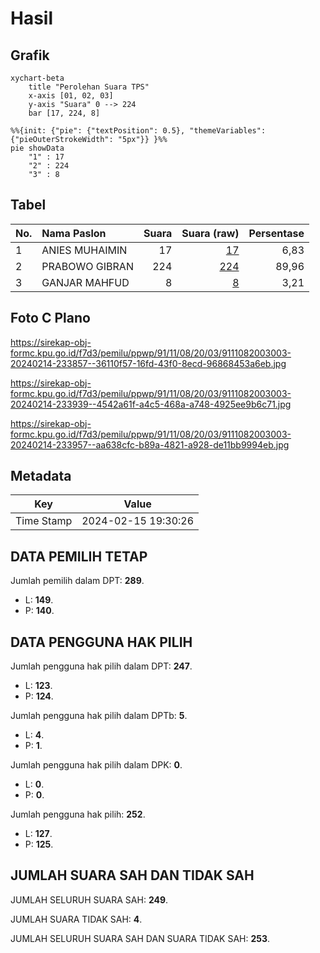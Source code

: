 # Hasil

## Grafik

```mermaid
xychart-beta
    title "Perolehan Suara TPS"
    x-axis [01, 02, 03]
    y-axis "Suara" 0 --> 224
    bar [17, 224, 8]
```

```mermaid
%%{init: {"pie": {"textPosition": 0.5}, "themeVariables": {"pieOuterStrokeWidth": "5px"}} }%%
pie showData
    "1" : 17
    "2" : 224
    "3" : 8
```

## Tabel

| No. | Nama Paslon    | Suara | Suara (raw) | Persentase |
|:--- |:-------------- | -----:| -----------:| ----------:|
| 1   | ANIES MUHAIMIN | 17    | [17][p-1]   | 6,83       |
| 2   | PRABOWO GIBRAN | 224   | [224][p-2]  | 89,96      |
| 3   | GANJAR MAHFUD  | 8     | [8][p-3]    | 3,21       |


[p-1]: https://github.com/gigit-pemilu/pemilu-2024-91-papua/blob/main/pilpres/hitung-suara/sub/91-papua/sub/11-keerom/sub/08-arso-barat/sub/2003-yatu-raharja/sub/003-tps/sub/paslon-1.txt
[p-2]: https://github.com/gigit-pemilu/pemilu-2024-91-papua/blob/main/pilpres/hitung-suara/sub/91-papua/sub/11-keerom/sub/08-arso-barat/sub/2003-yatu-raharja/sub/003-tps/sub/paslon-2.txt
[p-3]: https://github.com/gigit-pemilu/pemilu-2024-91-papua/blob/main/pilpres/hitung-suara/sub/91-papua/sub/11-keerom/sub/08-arso-barat/sub/2003-yatu-raharja/sub/003-tps/sub/paslon-3.txt

## Foto C Plano

https://sirekap-obj-formc.kpu.go.id/f7d3/pemilu/ppwp/91/11/08/20/03/9111082003003-20240214-233857--36110f57-16fd-43f0-8ecd-96868453a6eb.jpg

https://sirekap-obj-formc.kpu.go.id/f7d3/pemilu/ppwp/91/11/08/20/03/9111082003003-20240214-233939--4542a61f-a4c5-468a-a748-4925ee9b6c71.jpg

https://sirekap-obj-formc.kpu.go.id/f7d3/pemilu/ppwp/91/11/08/20/03/9111082003003-20240214-233957--aa638cfc-b89a-4821-a928-de11bb9994eb.jpg


## Metadata

| Key        | Value               |
| ---------- | ------------------- |
| Time Stamp | 2024-02-15 19:30:26 |


## DATA PEMILIH TETAP

Jumlah pemilih dalam DPT: **289**.
 * L: **149**.
 * P: **140**.

## DATA PENGGUNA HAK PILIH

Jumlah pengguna hak pilih dalam DPT: **247**.
 * L: **123**.
 * P: **124**.

Jumlah pengguna hak pilih dalam DPTb: **5**.
 * L: **4**.
 * P: **1**.

Jumlah pengguna hak pilih dalam DPK: **0**.
 * L: **0**.
 * P: **0**.

Jumlah pengguna hak pilih: **252**.
 * L: **127**.
 * P: **125**.

## JUMLAH SUARA SAH DAN TIDAK SAH

JUMLAH SELURUH SUARA SAH: **249**.

JUMLAH SUARA TIDAK SAH: **4**.

JUMLAH SELURUH SUARA SAH DAN SUARA TIDAK SAH: **253**.


